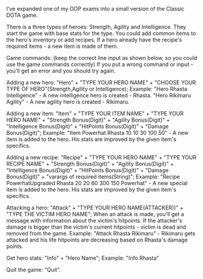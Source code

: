 I've expanded one of my OOP exams into a small version of the Classic DOTA game.

There is a three types of heroes: Strength, Agility and Intelligence.
They start the game with base stats for the type.
You could add common items to the hero's inventory or add recipes. If a hero already have the recipe's required items - a new item is made of them.

Game commands:
(keep the correct line input as shown below, so you could use the game commands correctly)
If you put a wrong command or input - you'll get an error and you should try again.


Adding a new hero:
"Hero" + "TYPE YOUR HERO NAME" + "CHOOSE YOUR TYPE OF HERO"(Strength,Agility or Intelligence);
Example: "Hero Rhasta Intelligence" - A new intelligence hero is created - Rhasta.
"Hero Rikimaru Agility" - A new agility hero is created - Rikimaru.

Adding a new item:
"Item" + "TYPE YOUR ITEM NAME" + "TYPE YOUR HERO NAME" + "Strength Bonus(Digit)" + "Agility Bonus(Digit)" + "Intelligence Bonus(Digit)" + "HitPoints Bonus(Digit)" + "Damage Bonus(Digit)";
Example: "Item Powerhat Rhasta 10 10 30 100 50" - A new item is added to the hero. His stats are improved by the given item's specifics.


Adding a new recipe:
"Recipe" + "TYPE YOUR HERO NAME" + "TYPE YOUR RECIPE NAME" + "Strength Bonus(Digit)" + "Agility Bonus(Digit)" + "Intelligence Bonus(Digit)" + "HitPoints Bonus(Digit)" + "Damage Bonus(Digit)" + "varargs of required items(String)";
  Example: "Recipe PowerhatUpgraded Rhasta 20 20 60 300 150 Powerhat" - A new special item is added to the hero. His stats are improved by the given item's specifics.


Attacking a hero:
"Attack" + "TYPE YOUR HERO NAME(ATTACKER))" + "TYPE THE VICTIM HERO NAME";
When an attack is made, you'll get a message with information about the victim's hitpoints.
If the attacker's damage is bigger than the victim's current hitpoints - victim is dead and removed from the game.
Example: "Attack Rhasta Rikimaru" - Rikimaru gets attacked and his life hitpoints are decreasing based on Rhasta's damage points.

Get hero stats:
"Info" + "Hero Name";
Example: "Info Rhasta"

Quit the game:
"Quit".



